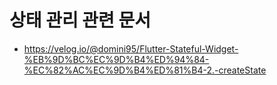 # 상태 관리 관련 문서
- https://velog.io/@domini95/Flutter-Stateful-Widget-%EB%9D%BC%EC%9D%B4%ED%94%84-%EC%82%AC%EC%9D%B4%ED%81%B4-2.-createState
